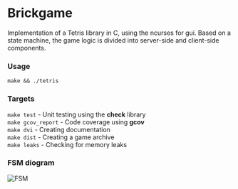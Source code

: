 # Brickgame

Implementation of a Tetris library in C, using the ncurses for gui. Based on a state machine, the game logic is divided into server-side and client-side components.

### Usage
``` make && ./tetris ```

### Targets
``` make test ``` - Unit testing using the **check** library\
``` make gcov_report ``` - Code coverage using **gcov**\
``` make dvi ``` - Creating documentation\
``` make dist ``` - Creating a game archive\
``` make leaks ``` - Checking for memory leaks

### FSM diogram
![FSM](misc/fsm_diogram.png)

